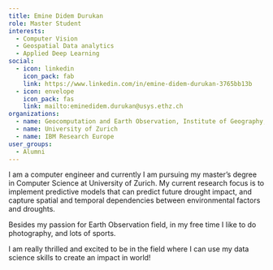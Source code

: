 ```yaml
---
title: Emine Didem Durukan 
role: Master Student
interests:
  - Computer Vision
  - Geospatial Data analytics
  - Applied Deep Learning
social:
  - icon: linkedin
    icon_pack: fab
    link: https://www.linkedin.com/in/emine-didem-durukan-3765bb13b
  - icon: envelope
    icon_pack: fas
    link: mailto:eminedidem.durukan@usys.ethz.ch
organizations:
  - name: Geocomputation and Earth Observation, Institute of Geography, University of Bern
  - name: University of Zurich
  - name: IBM Research Europe
user_groups:
  - Alumni
---
```


I am a computer engineer and currently I am pursuing my master’s degree in Computer Science at University of Zurich. My current research focus is to implement predictive models that can predict future drought impact, and capture spatial and temporal dependencies between environmental factors and droughts. 

Besides my passion for Earth Observation field, in my free time I like to do photography, and lots of sports.

I am really thrilled and excited to be in the field where I can use my data science skills to create an impact in world!
